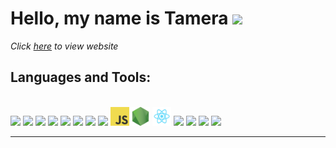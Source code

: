 # Hello, my name is Tamera <img src="https://raw.githubusercontent.com/MartinHeinz/MartinHeinz/master/wave.gif" width="30px">

_Click [here](https://tamera-brown.github.io/Personal-Website/) to view website_




 
## Languages and Tools:
<br/>
<span>
 <img height="30" src="https://1000logos.net/wp-content/uploads/2020/09/Java-Logo.png">
 <img height="30" src="https://i2.wp.com/www.thecuriousdev.org/wp-content/uploads/2017/12/spring-boot-logo.png?fit=600%2C315&ssl=1">
 <img height="30" src="https://upload.wikimedia.org/wikipedia/commons/thumb/0/0b/Maven_logo.svg/1280px-Maven_logo.svg.png">
 <img height="30" src ="https://www.freepnglogos.com/uploads/logo-mysql-png/logo-mysql-mysql-and-moodle-elearningworld-5.png">
 <img height="30" src="https://upload.wikimedia.org/wikipedia/commons/thumb/2/29/Postgresql_elephant.svg/1200px-Postgresql_elephant.svg.png">
 <img height="30" src="https://upload.wikimedia.org/wikipedia/commons/thumb/1/10/CSS3_and_HTML5_logos_and_wordmarks.svg/1280px-CSS3_and_HTML5_logos_and_wordmarks.svg.png">
 <img height="30" src="https://upload.wikimedia.org/wikipedia/commons/thumb/4/4c/Typescript_logo_2020.svg/1200px-Typescript_logo_2020.svg.png">
 <img height="30" src="https://upload.wikimedia.org/wikipedia/commons/thumb/b/b2/Bootstrap_logo.svg/1024px-Bootstrap_logo.svg.png">
 <img height="30" src="https://raw.githubusercontent.com/github/explore/80688e429a7d4ef2fca1e82350fe8e3517d3494d/topics/javascript/javascript.png">
 <img height="30" src="https://raw.githubusercontent.com/github/explore/80688e429a7d4ef2fca1e82350fe8e3517d3494d/topics/nodejs/nodejs.png">  
 <img height="30" src="https://raw.githubusercontent.com/github/explore/80688e429a7d4ef2fca1e82350fe8e3517d3494d/topics/react/react.png">
 <img height="30" src="https://brandslogos.com/wp-content/uploads/images/large/angular-icon-logo.png">
 <img height="30" src="https://www.dotcom-monitor.com/blog/wp-content/uploads/sites/3/2020/05/Vue-logo-1.png">
 <img height="30" src="https://mk0futurumreseabr7pm.kinstacdn.com/wp-content/uploads/2020/01/aws-logo.png">
 <img height="30" src="https://bilalbudhani.com/content/images/2017/11/heroku.png">

</span>
<hr/>
